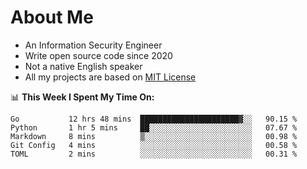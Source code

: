 # About Me

- An Information Security Engineer
- Write open source code since 2020
- Not a native English speaker
- All my projects are based on [MIT License](https://opensource.org/licenses/MIT)

📊 **This Week I Spent My Time On:**
<!--START_SECTION:waka-->
```text
Go           12 hrs 48 mins  ██████████████████████▓░░   90.15 % 
Python       1 hr 5 mins     ██░░░░░░░░░░░░░░░░░░░░░░░   07.67 % 
Markdown     8 mins          ▒░░░░░░░░░░░░░░░░░░░░░░░░   00.98 % 
Git Config   4 mins          ░░░░░░░░░░░░░░░░░░░░░░░░░   00.58 % 
TOML         2 mins          ░░░░░░░░░░░░░░░░░░░░░░░░░   00.31 % 
```
<!--END_SECTION:waka-->

